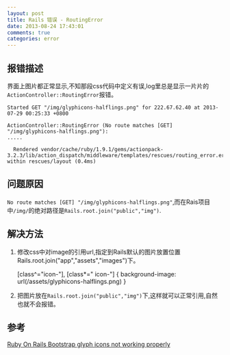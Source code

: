 ```yaml
---
layout: post
title: Rails 错误 - RoutingError
date: 2013-08-24 17:43:01
comments: true
categories: error
---
```

## 报错描述

界面上图片都正常显示,不知那段css代码中定义有误,log里总是显示一片片的`ActionController::RoutingError`报错。

    Started GET "/img/glyphicons-halflings.png" for 222.67.62.40 at 2013-07-29 00:25:33 +0800
    
    ActionController::RoutingError (No route matches [GET] "/img/glyphicons-halflings.png"):
    .....
    
      Rendered vendor/cache/ruby/1.9.1/gems/actionpack-3.2.3/lib/action_dispatch/middleware/templates/rescues/routing_error.erb within rescues/layout (0.4ms)

## 问题原因

  `No route matches [GET] "/img/glyphicons-halflings.png"`,而在Rais项目中`/img/`的绝对路径是`Rails.root.join("public","img")`.


## 解决方法

  1. 修改css中对image的引用url,指定到Rails默认的图片放置位置Rails.root.join("app","assets","images")下。

       [class^="icon-"], [class*=" icon-"] {
          background-image: url(/assets/glyphicons-halflings.png)
       }

  2. 把图片放在`Rails.root.join("public","img")`下,这样就可以正常引用,自然也就不会报错。
  

## 参考

[Ruby On Rails Bootstrap glyph icons not working properly](http://stackoverflow.com/questions/13708189/ruby-on-rails-bootstrap-glyph-icons-not-working-properly "solife")
